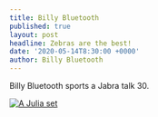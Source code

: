 ```yaml
---
title: Billy Bluetooth
published: true
layout: post
headline: Zebras are the best!
date: '2020-05-14T8:30:00 +0000'
author: Billy Bluetooth
---
```

Billy Bluetooth sports a Jabra talk 30.

<a href="http://demetripapakostas.com/pics/mitch.png" data-lightbox="falcon9-large" data-title="Demetri Circa 2018">
  <img src="http://demetripapakostas.com/img/frontpic.jpg" title="A Julia set">
</a>

